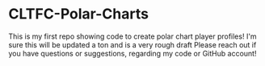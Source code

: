 # CLTFC-Polar-Charts
This is my first repo showing code to create polar chart player profiles!
I'm sure this will be updated a ton and is a very rough draft
Please reach out if you have questions or suggestions, regarding my code or GitHub account!

